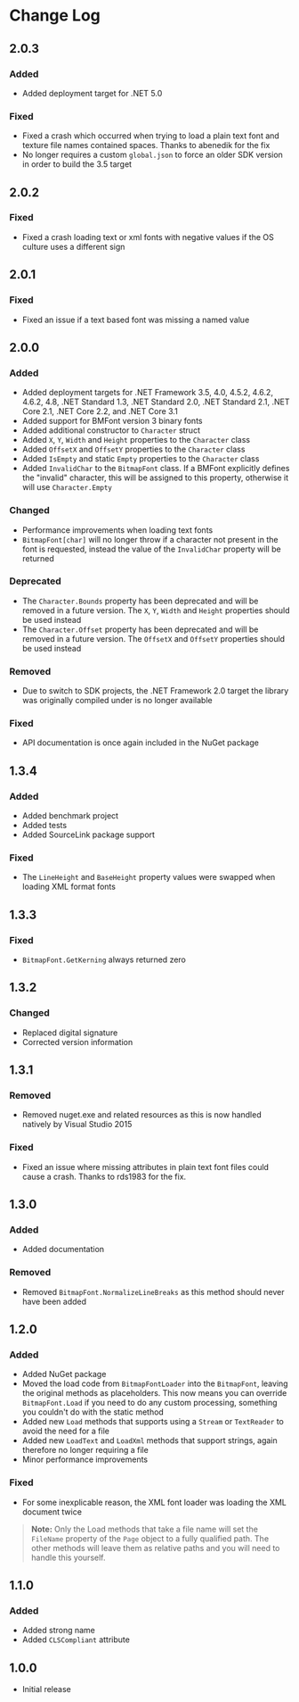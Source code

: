 # Change Log

## 2.0.3

### Added

* Added deployment target for .NET 5.0

### Fixed

* Fixed a crash which occurred when trying to load a plain text
  font and texture file names contained spaces. Thanks to
  abenedik for the fix
* No longer requires a custom `global.json` to force an older
  SDK version in order to build the 3.5 target

## 2.0.2

### Fixed

* Fixed a crash loading text or xml fonts with negative values
  if the OS culture uses a different sign
  
## 2.0.1

### Fixed

* Fixed an issue if a text based font was missing a named value

## 2.0.0

### Added

* Added deployment targets for .NET Framework 3.5, 4.0, 4.5.2,
  4.6.2, 4.6.2, 4.8, .NET Standard 1.3, .NET Standard 2.0, .NET
  Standard 2.1, .NET Core 2.1, .NET Core 2.2, and .NET Core 3.1
* Added support for BMFont version 3 binary fonts
* Added additional constructor to `Character` struct
* Added `X`, `Y`, `Width` and `Height` properties to the
  `Character` class
* Added `OffsetX` and `OffsetY` properties to the `Character`
  class
* Added `IsEmpty` and static `Empty` properties to the
  `Character` class
* Added `InvalidChar` to the `BitmapFont` class. If a BMFont
  explicitly defines the "invalid" character, this will be
  assigned to this property, otherwise it will use
  `Character.Empty`

### Changed

* Performance improvements when loading text fonts
* `BitmapFont[char]` will no longer throw if a character not
  present in the font is requested, instead the value of the
  `InvalidChar` property will be returned

### Deprecated

* The `Character.Bounds` property has been deprecated and will
  be removed in a future version. The `X`, `Y`, `Width` and
  `Height` properties should be used instead
* The `Character.Offset` property has been deprecated and will
  be removed in a future version. The `OffsetX` and `OffsetY`
  properties should be used instead

### Removed

* Due to switch to SDK projects, the .NET Framework 2.0 target
  the library was originally compiled under is no longer
  available

### Fixed

* API documentation is once again included in the NuGet package

## 1.3.4

### Added

* Added benchmark project
* Added tests
* Added SourceLink package support

### Fixed

* The `LineHeight` and `BaseHeight` property values were swapped
  when loading XML format fonts

## 1.3.3

### Fixed

* `BitmapFont.GetKerning` always returned zero

## 1.3.2

### Changed

* Replaced digital signature
* Corrected version information

## 1.3.1

### Removed

* Removed nuget.exe and related resources as this is now handled
  natively by Visual Studio 2015

### Fixed

* Fixed an issue where missing attributes in plain text font
  files could cause a crash. Thanks to rds1983 for the fix.

## 1.3.0

### Added

* Added documentation

### Removed

* Removed `BitmapFont.NormalizeLineBreaks` as this method should
  never have been added

## 1.2.0

### Added

* Added NuGet package
* Moved the load code from `BitmapFontLoader` into the
  `BitmapFont`, leaving the original methods as placeholders.
  This now means you can override `BitmapFont.Load` if you need
  to do any custom processing, something you couldn't do with
  the static method
* Added new `Load` methods that supports using a `Stream` or
  `TextReader` to avoid the need for a file
* Added new `LoadText` and `LoadXml` methods that support
  strings, again therefore no longer requiring a file
* Minor performance improvements

### Fixed

* For some inexplicable reason, the XML font loader was loading
  the XML document twice

> **Note:** Only the Load methods that take a file name will set
> the `FileName` property of the `Page` object to a fully
> qualified path. The other methods will leave them as relative
> paths and you will need to handle this yourself.

## 1.1.0

### Added

* Added strong name
* Added `CLSCompliant` attribute

## 1.0.0

* Initial release
